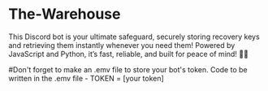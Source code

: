 # The-Warehouse
This Discord bot is your ultimate safeguard, securely storing recovery keys and retrieving them instantly whenever you need them! Powered by JavaScript and Python, it’s fast, reliable, and built for peace of mind! 🚀🔐

#Don't forget to make an .emv file to store your bot's token. 
Code to be written in the .emv file - TOKEN = [your token]
